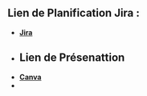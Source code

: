 
## Lien de Planification Jira :
- **[Jira](https://douaa123.atlassian.net/jira/software/projects/EV/boards/3/backlog?epics=visible)**
- ## Lien de Présenattion
- **[Canva](https://www.canva.com/design/DAF_HLCSVOE/ow0iPMCmXzuUr0RSZxhIsw/edit)**
- 
